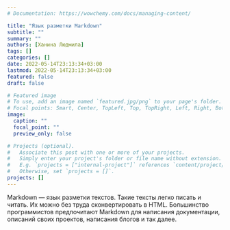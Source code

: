 ```yaml
---
# Documentation: https://wowchemy.com/docs/managing-content/

title: "Язык разметки Markdown"
subtitle: ""
summary: ""
authors: [Ханина Людмила]
tags: []
categories: []
date: 2022-05-14T23:13:34+03:00
lastmod: 2022-05-14T23:13:34+03:00
featured: false
draft: false

# Featured image
# To use, add an image named `featured.jpg/png` to your page's folder.
# Focal points: Smart, Center, TopLeft, Top, TopRight, Left, Right, BottomLeft, Bottom, BottomRight.
image:
  caption: ""
  focal_point: ""
  preview_only: false

# Projects (optional).
#   Associate this post with one or more of your projects.
#   Simply enter your project's folder or file name without extension.
#   E.g. `projects = ["internal-project"]` references `content/project/deep-learning/index.md`.
#   Otherwise, set `projects = []`.
projects: []
---
```


Markdown — язык разметки текстов. Такие тексты легко писать и читать. Их можно
без труда сконвертировать в HTML. Большинство программистов предпочитают Markdown
для написания документации, описаний своих проектов, написания блогов и так далее.
